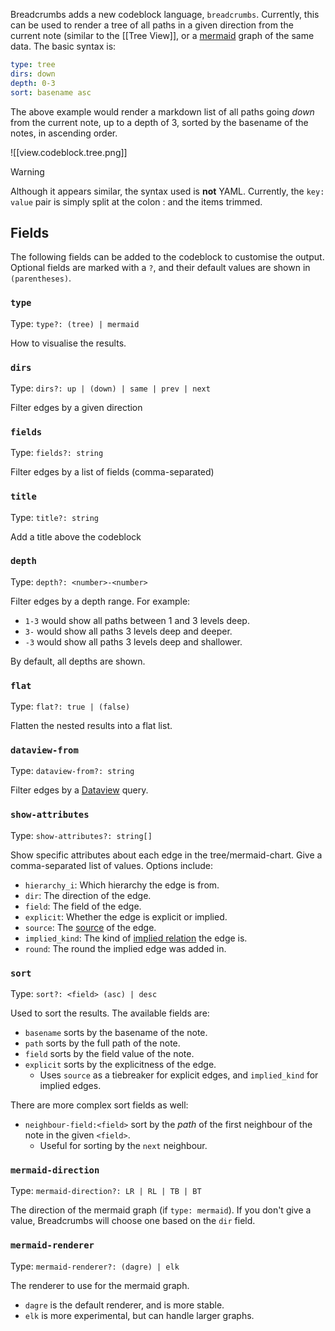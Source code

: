 Breadcrumbs adds a new codeblock language, `breadcrumbs`. Currently, this can be used to render a tree of all paths in a given direction from the current note (similar to the [[Tree View]], or a [mermaid](https://mermaid.js.org) graph of the same data. The basic syntax is:

```yaml
type: tree
dirs: down
depth: 0-3
sort: basename asc
```

The above example would render a markdown list of all paths going _down_ from the current note, up to a depth of 3, sorted by the basename of the notes, in ascending order.

![[view.codeblock.tree.png]]

> [!WARNING]
> Although it appears similar, the syntax used is **not** YAML. Currently, the `key: value` pair is simply split at the colon : and the items trimmed.

## Fields

The following fields can be added to the codeblock to customise the output. Optional fields are marked with a `?`, and their default values are shown in `(parentheses)`.

### `type`

Type: `type?: (tree) | mermaid`

How to visualise the results.

### `dirs`

Type: `dirs?: up | (down) | same | prev | next`

Filter edges by a given direction

### `fields`

Type: `fields?: string`

Filter edges by a list of fields (comma-separated)

### `title`

Type: `title?: string`

Add a title above the codeblock

### `depth`

Type: `depth?: <number>-<number>`

Filter edges by a depth range. For example:

- `1-3` would show all paths between 1 and 3 levels deep.
- `3-` would show all paths 3 levels deep and deeper.
- `-3` would show all paths 3 levels deep and shallower.

By default, all depths are shown.

### `flat`

Type: `flat?: true | (false)`

Flatten the nested results into a flat list.

### `dataview-from`

Type: `dataview-from?: string`

Filter edges by a [Dataview](http://blacksmithgu.github.io/obsidian-dataview/) query.

### `show-attributes`

Type: `show-attributes?: string[]`

Show specific attributes about each edge in the tree/mermaid-chart. Give a comma-separated list of values. Options include:

- `hierarchy_i`: Which hierarchy the edge is from.
- `dir`: The direction of the edge.
- `field`: The field of the edge.
- `explicit`: Whether the edge is explicit or implied.
- `source`: The [source](#explicit-edge-sources) of the edge.
- `implied_kind`: The kind of [implied relation](#implied-relationships) the edge is.
- `round`: The round the implied edge was added in.

### `sort`

Type: `sort?: <field> (asc) | desc`

Used to sort the results. The available fields are:

- `basename` sorts by the basename of the note.
- `path` sorts by the full path of the note.
- `field` sorts by the field value of the note.
- `explicit` sorts by the explicitness of the edge.
  - Uses `source` as a tiebreaker for explicit edges, and `implied_kind` for implied edges.

There are more complex sort fields as well:

- `neighbour-field:<field>` sort by the _path_ of the first neighbour of the note in the given `<field>`.
  - Useful for sorting by the `next` neighbour.

### `mermaid-direction`

Type: `mermaid-direction?: LR | RL | TB | BT`

The direction of the mermaid graph (if `type: mermaid`). If you don't give a value, Breadcrumbs will choose one based on the `dir` field.

### `mermaid-renderer`

Type: `mermaid-renderer?: (dagre) | elk`

The renderer to use for the mermaid graph.

- `dagre` is the default renderer, and is more stable.
- `elk` is more experimental, but can handle larger graphs.
